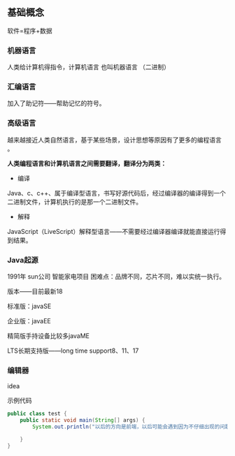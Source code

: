 ## 基础概念

软件=程序+数据

### 机器语言

人类给计算机得指令，计算机语言 也叫机器语言 （二进制）

### **汇编语言**

加入了助记符——帮助记忆的符号。

### 高级语言

越来越接近人类自然语言，基于某些场景，设计思想等原因有了更多的编程语言 。

**人类编程语言和计算机语言之间需要翻译，翻译分为两类：**

- 编译

Java、c、c++、属于编译型语言，书写好源代码后，经过编译器的编译得到一个二进制文件，计算机执行的是那一个二进制文件。

- 解释

JavaScript（LiveScript）解释型语言——不需要经过编译器编译就能直接运行得到结果。

### Java起源

1991年 sun公司 智能家电项目 困难点：品牌不同，芯片不同，难以实统一执行。

版本——目前最新18

标准版：javaSE

企业版：javaEE

精简版手持设备比较多javaME

LTS长期支持版——long time support8、11、17

### 编辑器

idea

示例代码

```java
public class test {
    public static void main(String[] args) {
        System.out.println("以后的方向是前端，以后可能会遇到因为不仔细出现的问题，因为无法理解无法现实的问题");

    }
}
```

